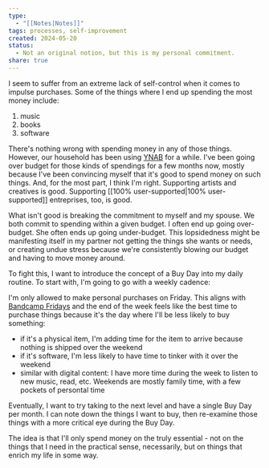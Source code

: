 ```yaml
---
type:
  - "[[Notes|Notes]]"
tags: processes, self-improvement
created: 2024-05-20
status:
  - Not an original notion, but this is my personal commitment.
share: true
---
```


I seem to suffer from an extreme lack of self-control when it comes to impulse purchases. Some of the things where I end up spending the most money include:
1. music
2. books
3. software

There's nothing wrong with spending money in any of those things. However, our household has been using [YNAB](https://www.ynab.com/) for a while. I've been going over budget for those kinds of spendings for a few months now, mostly because I've been convincing myself that it's good to spend money on such things. And, for the most part, I think I'm right. Supporting artists and creatives is good. Supporting [[100% user-supported|100% user-supported]] entreprises, too, is good.

What isn't good is breaking the commitment to myself and my spouse. We both commit to spending within a given budget. I often end up going over-budget. She often ends up going under-budget. This lopsidedness might be manifesting itself in my partner not getting the things she wants or needs, or creating undue stress because we're consistently blowing our budget and having to move money around.

To fight this, I want to introduce the concept of a Buy Day into my daily routine. To start with, I'm going to go with a weekly cadence: 

I'm only allowed to make personal purchases on Friday. This aligns with [Bandcamp Fridays](https://daily.bandcamp.com/features/bandcamp-fridays-in-2024) and the end of the week feels like the best time to purchase things because it's the day where I'll be less likely to buy something:
- if it's a physical item, I'm adding time for the item to arrive because nothing is shipped over the weekend
- if it's software, I'm less likely to have time to tinker with it over the weekend
- similar with digital content: I have more time during the week to listen to new music, read, etc. Weekends are mostly family time, with a few pockets of persontal time

Eventually, I want to try taking to the next level and have a single Buy Day per month. I can note down the things I want to buy, then re-examine those things with a more critical eye during the Buy Day.

The idea is that I'll only spend money on the truly essential - not on the things that I need in the practical sense, necessarily, but on things that enrich my life in some way.